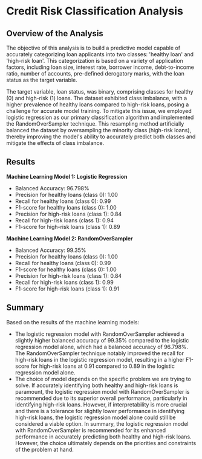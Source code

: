 # Credit Risk Classification Analysis

## Overview of the Analysis
The objective of this analysis is to build a predictive model capable of accurately categorizing loan applicants into two classes: 'healthy loan' and 'high-risk loan'. This categorization is based on a variety of application factors, including loan size, interest rate, borrower income, debt-to-income ratio, number of accounts, pre-defined derogatory marks, with the loan status as the target variable.

The target variable, loan status, was binary, comprising classes for healthy (0) and high-risk (1) loans. The dataset exhibited class imbalance, with a higher prevalence of healthy loans compared to high-risk loans, posing a challenge for accurate model training. To mitigate this issue, we employed logistic regression as our primary classification algorithm and implemented the RandomOverSampler technique. This resampling method artificially balanced the dataset by oversampling the minority class (high-risk loans), thereby improving the model's ability to accurately predict both classes and mitigate the effects of class imbalance.


## Results

**Machine Learning Model 1: Logistic Regression**

- Balanced Accuracy: 96.798%
- Precision for healthy loans (class 0): 1.00
- Recall for healthy loans (class 0): 0.99
- F1-score for healthy loans (class 0): 1.00
- Precision for high-risk loans (class 1): 0.84
- Recall for high-risk loans (class 1): 0.94
- F1-score for high-risk loans (class 1): 0.89

**Machine Learning Model 2: RandomOverSampler**

- Balanced Accuracy: 99.35%
- Precision for healthy loans (class 0): 1.00
- Recall for healthy loans (class 0): 0.99
- F1-score for healthy loans (class 0): 1.00
- Precision for high-risk loans (class 1): 0.84
- Recall for high-risk loans (class 1): 0.99
- F1-score for high-risk loans (class 1): 0.91

## Summary

Based on the results of the machine learning models:

* The logistic regression model with RandomOverSampler achieved a slightly higher balanced accuracy of 99.35% compared to the logistic regression model alone, which had a balanced accuracy of 96.798%.
The RandomOverSampler technique notably improved the recall for high-risk loans in the logistic regression model, resulting in a higher F1-score for high-risk loans at 0.91 compared to 0.89 in the logistic regression model alone.
* The choice of model depends on the specific problem we are trying to solve. If accurately identifying both healthy and high-risk loans is paramount, the logistic regression model with RandomOverSampler is recommended due to its superior overall performance, particularly in identifying high-risk loans.
However, if interpretability is more crucial and there is a tolerance for slightly lower performance in identifying high-risk loans, the logistic regression model alone could still be considered a viable option.
In summary, the logistic regression model with RandomOverSampler is recommended for its enhanced performance in accurately predicting both healthy and high-risk loans. However, the choice ultimately depends on the priorities and constraints of the problem at hand.